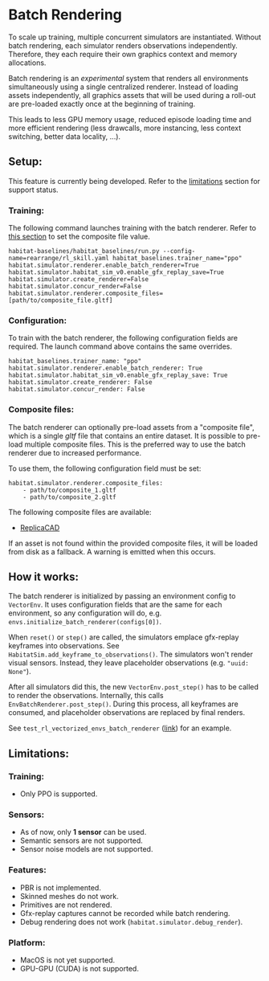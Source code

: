 # Batch Rendering

To scale up training, multiple concurrent simulators are instantiated. Without batch rendering, each simulator renders observations independently. Therefore, they each require their own graphics context and memory allocations.

Batch rendering is an *experimental* system that renders all environments simultaneously using a single centralized renderer. Instead of loading assets independently, all graphics assets that will be used during a roll-out are pre-loaded exactly once at the beginning of training.

This leads to less GPU memory usage, reduced episode loading time and more efficient rendering (less drawcalls, more instancing, less context switching, better data locality, ...).

## Setup:

This feature is currently being developed. Refer to the [limitations](#limitations) section for support status.

### Training:

The following command launches training with the batch renderer. Refer to [this section](#composite-files) to set the composite file value.

```
habitat-baselines/habitat_baselines/run.py --config-name=rearrange/rl_skill.yaml habitat_baselines.trainer_name="ppo" habitat.simulator.renderer.enable_batch_renderer=True habitat.simulator.habitat_sim_v0.enable_gfx_replay_save=True habitat.simulator.create_renderer=False habitat.simulator.concur_render=False habitat.simulator.renderer.composite_files=[path/to/composite_file.gltf]
```

### Configuration:

To train with the batch renderer, the following configuration fields are required. The launch command above contains the same overrides.

```
habitat_baselines.trainer_name: "ppo"
habitat.simulator.renderer.enable_batch_renderer: True
habitat.simulator.habitat_sim_v0.enable_gfx_replay_save: True
habitat.simulator.create_renderer: False
habitat.simulator.concur_render: False
```

### Composite files:

The batch renderer can optionally pre-load assets from a "composite file", which is a single *gltf* file that contains an entire dataset. It is possible to pre-load multiple composite files. This is the preferred way to use the batch renderer due to increased performance.

To use them, the following configuration field must be set:
```
habitat.simulator.renderer.composite_files:
    - path/to/composite_1.gltf
    - path/to/composite_2.gltf
```

The following composite files are available:
* [ReplicaCAD](https://drive.google.com/drive/folders/1zA6Bib_uNPPRgDOQqzQR_4uT460SzBkv)

If an asset is not found within the provided composite files, it will be loaded from disk as a fallback. A warning is emitted when this occurs.

## How it works:

The batch renderer is initialized by passing an environment config to `VectorEnv`. It uses configuration fields that are the same for each environment, so any configuration will do, e.g. `envs.initialize_batch_renderer(configs[0])`.

When `reset()` or `step()` are called, the simulators emplace gfx-replay keyframes into observations. See `HabitatSim.add_keyframe_to_observations()`. The simulators won't render visual sensors. Instead, they leave placeholder observations (e.g. `"uuid: None"`).

After all simulators did this, the new `VectorEnv.post_step()` has to be called to render the observations. Internally, this calls `EnvBatchRenderer.post_step()`. During this process, all keyframes are consumed, and placeholder observations are replaced by final renders.

See `test_rl_vectorized_envs_batch_renderer` ([link](https://github.com/facebookresearch/habitat-lab/blob/main/test/test_habitat_env.py#L298)) for an example.

## Limitations:

### Training:

* Only PPO is supported.

### Sensors:

* As of now, only **1 sensor** can be used.
* Semantic sensors are not supported.
* Sensor noise models are not supported.

### Features:

* PBR is not implemented.
* Skinned meshes do not work.
* Primitives are not rendered.
* Gfx-replay captures cannot be recorded while batch rendering.
* Debug rendering does not work (`habitat.simulator.debug_render`).

### Platform:

* MacOS is not yet supported.
* GPU-GPU (CUDA) is not supported.
